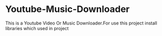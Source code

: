 # Youtube-Music-Downloader
This is a Youtube Video Or Music Downloader.For use this project install libraries which used in project

